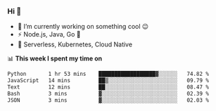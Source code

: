 ### Hi 👋

<!--
**nodejh/nodejh** is a ✨ _special_ ✨ repository because its `README.md` (this file) appears on your GitHub profile.

Here are some ideas to get you started:

- 🔭 I’m currently working on ...
- 🌱 I’m currently learning ...
- 👯 I’m looking to collaborate on ...
- 🤔 I’m looking for help with ...
- 💬 Ask me about ...
- 📫 How to reach me: ...
- 😄 Pronouns: ...
- ⚡ Fun fact: ...
-->

- 🔭 I’m currently working on something cool :wink:
- ⚡ Node.js, Java, Go :thought_balloon:
- 🤖 Serverless, Kubernetes, Cloud Native

📊 **This week I spent my time on**

<!--START_SECTION:waka-->

```txt
Python       1 hr 53 mins    ██████████████████▓░░░░░░   74.82 %
JavaScript   14 mins         ██▒░░░░░░░░░░░░░░░░░░░░░░   09.79 %
Text         12 mins         ██░░░░░░░░░░░░░░░░░░░░░░░   08.47 %
Bash         3 mins          ▓░░░░░░░░░░░░░░░░░░░░░░░░   02.39 %
JSON         3 mins          ▓░░░░░░░░░░░░░░░░░░░░░░░░   02.03 %
```

<!--END_SECTION:waka-->


<!--
:traffic_light: **Visitors**

![visitors](https://visitor-badge.glitch.me/badge?page_id=nodejh.nodejh)
-->
